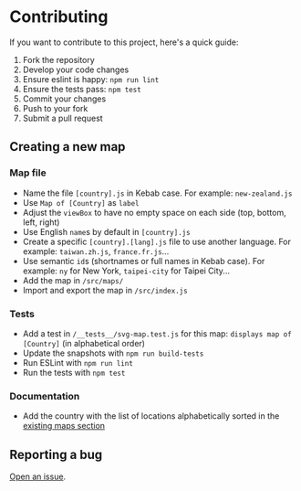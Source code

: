 # Contributing

If you want to contribute to this project, here's a quick guide:
1. Fork the repository
1. Develop your code changes
1. Ensure eslint is happy: `npm run lint`
1. Ensure the tests pass: `npm test`
1. Commit your changes
1. Push to your fork
1. Submit a pull request

## Creating a new map
### Map file
* Name the file `[country].js` in Kebab case. For example: `new-zealand.js`
* Use `Map of [Country]` as `label`
* Adjust the `viewBox` to have no empty space on each side (top, bottom, left, right)
* Use English `name`s by default in `[country].js`
* Create a specific `[country].[lang].js` file to use another language. For example: `taiwan.zh.js`, `france.fr.js`...
* Use semantic `id`s (shortnames or full names in Kebab case). For example: `ny` for New York, `taipei-city` for Taipei City...
* Add the map in `/src/maps/`
* Import and export the map in `/src/index.js`

### Tests
* Add a test in `/__tests__/svg-map.test.js` for this map: `displays map of [Country]` (in alphabetical order)
* Update the snapshots with `npm run build-tests`
* Run ESLint with `npm run lint`
* Run the tests with `npm test`

### Documentation
* Add the country with the list of locations alphabetically sorted in the [existing maps section](https://github.com/VictorCazanave/react-svg-map#existing-maps)

## Reporting a bug
[Open an issue](https://github.com/VictorCazanave/react-svg-map/issues/new).

